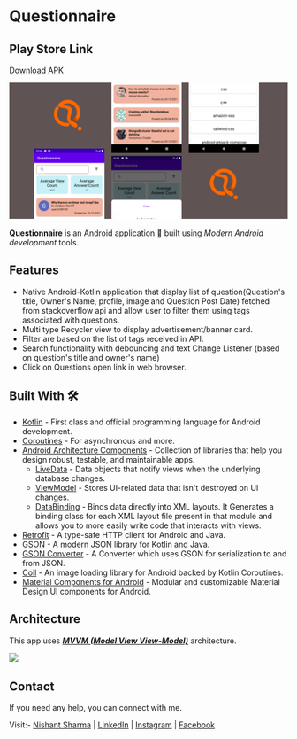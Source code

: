 # **Questionnaire** 

## **Play Store Link**
[Download APK](https://play.google.com/store/apps/details?id=com.nishant.questionnaire)

![](media/app_banner.png)

**Questionnaire** is an Android application 📱 built using *Modern Android development* tools.

## Features
- Native Android-Kotlin application that display list of question(Question's title, Owner's Name, profile, image and Question Post Date) fetched from stackoverflow api and allow user to filter them using tags associated with questions.
- Multi type Recycler view to display advertisement/banner card.
- Filter are based on the list of tags received in API.
- Search functionality with debouncing and text Change Listener (based on question's title and owner's name)
- Click on Questions open link in web browser.

## Built With 🛠
- [Kotlin](https://kotlinlang.org/) - First class and official programming language for Android development.
- [Coroutines](https://kotlinlang.org/docs/reference/coroutines-overview.html) - For asynchronous and more.
- [Android Architecture Components](https://developer.android.com/topic/libraries/architecture) - Collection of libraries that help you design robust, testable, and maintainable apps.
  - [LiveData](https://developer.android.com/topic/libraries/architecture/livedata) - Data objects that notify views when the underlying database changes.
  - [ViewModel](https://developer.android.com/topic/libraries/architecture/viewmodel) - Stores UI-related data that isn't destroyed on UI changes. 
  - [DataBinding](https://developer.android.com/topic/libraries/data-binding) - Binds data directly into XML layouts. It Generates a binding class for each XML layout file present in that module and allows you to more easily write code that interacts with views.
- [Retrofit](https://square.github.io/retrofit/) - A type-safe HTTP client for Android and Java.
- [GSON](https://github.com/google/gson) - A modern JSON library for Kotlin and Java.
- [GSON Converter](https://github.com/square/retrofit/tree/master/retrofit-converters/gson) - A Converter which uses GSON for serialization to and from JSON.
- [Coil](http://github.com/coil-kt/coil) - An image loading library for Android backed by Kotlin Coroutines.
- [Material Components for Android](https://github.com/material-components/material-components-android) - Modular and customizable Material Design UI components for Android.

## Architecture
This app uses [***MVVM (Model View View-Model)***](https://developer.android.com/jetpack/docs/guide#recommended-app-arch) architecture.

![](https://developer.android.com/topic/libraries/architecture/images/final-architecture.png)
  
 ## Contact
If you need any help, you can connect with me.

Visit:- [Nishant Sharma](https://nishantsharma1115.github.io) | [LinkedIn](https://linkedin.com/in/nishantsharma1115) | [Instagram](https://www.instagram.com/_ni5hant_/) | [Facebook](https://www.facebook.com/nishant1115/)
